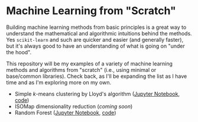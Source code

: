 # Machine Learning from "Scratch"

Building machine learning methods from basic principles is a great way to
understand the mathematical and algorithmic intuitions behind the methods. Yes
`scikit-learn` and such are quicker and easier (and generally faster), but it's
always good to have an understanding of what is going on "under the hood".

This repository will be my examples of a variety of machine learning methods
and algorithms from "scratch" (i.e., using minimal or base/common libraries).
Check back, as I'll be expanding the list as I have time and as I'm exploring
more on my own.

* Simple $k$-means clustering by Lloyd's algorithm ([Jupyter
  Notebook](notebooks/00_k_means.ipynb), [code](code/00_k_means.py))
* ISOMap dimensionality reduction (*coming soon*)
* Random Forest ([Jupyter Notebook](notebooks/02_random_forest.ipynb),
  [code](code/02_random_forest.py))
